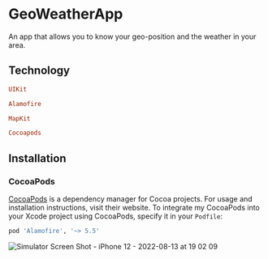 # GeoWeatherApp
An app that allows you to know your geo-position and the weather in your area.
## Technology

```ruby
UIKit
```
```ruby
Alamofire
```
```ruby
MapKit
```
```ruby
Cocoapods
```

## Installation

### CocoaPods

[CocoaPods](https://cocoapods.org) is a dependency manager for Cocoa projects. For usage and installation instructions, visit their website. To integrate my CocoaPods into your Xcode project using CocoaPods, specify it in your `Podfile`:

```ruby
pod 'Alamofire', '~> 5.5'
```
![Simulator Screen Shot - iPhone 12 - 2022-08-13 at 19 02 09](https://user-images.githubusercontent.com/91490765/184501800-c351f308-279a-4b6e-9e1e-8fc49538ca91.png)
